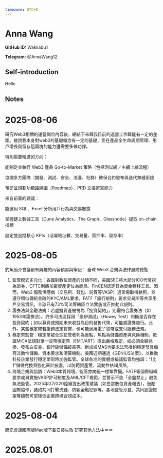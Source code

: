```yaml
---
timezone: UTC+8
---
```


# Anna Wang

**GitHub ID:** Wakkabu1

**Telegram:** @AnnaWang12

## Self-introduction

Hello

## Notes

<!-- Content_START -->
# 2025-08-06

研究Web3相關的運營崗位內容後，總結下來跟我目前的運營工作職能有一定的差距。雖說我本身對web3的基礎概念有一定的基礎，但在產品全生命周期管理、用戶增長與留存這兩塊的能力還需要多做功課。

特別需要精進的方向：

能制定並執行 Web3 產品 Go-to-Market 策略（包括測試網／主網上線流程）

協調多方團隊（開發、測試、安全、法遵、社群）確保合約發布與迭代無縫銜接

預研並規劃功能路線圖（Roadmap）、PRD 文檔撰寫能力

來自前輩的建議：

能運用 SQL、Excel 分析用戶行為與交易數據

掌握鏈上數據工具（Dune Analytics、The Graph、Glassnode）提取 on-chain 指標

設定並追蹤核心 KPIs（活躍地址數、交易量、質押率、留存率）

# 2025-08-05

釣魚簡介會議前有興趣的內容預習與筆記：
全球 Web3 合規與法律風險總覽
1. 監管模式多元化：各國對數位資產的分類不同，美國SEC將大部分ICO代幣視為證券，CFTC則將加密資產定位為商品，FinCEN認定其為資金轉移工具。因而，Web3 服務供應商（交易所、錢包、託管等VASP）通常需取得執照，並遵守類似傳統金融的KYC/AML要求。FATF「旅行規則」要求交易所等共享用戶交易資訊，全球已有73%司法管轄區立法實施或正推動此規則。
2. 證券法與金融法規：若虛擬資產被視為「投資契約」，則需符合證券法（如1953年證券法）。許多司法區採用「豪伊測試」（Howey Test）判斷是否存在投資契約；如以募資或預期未來收益為目的發售代幣，可能屬證券發行。此外，某些穩定幣若掛鉤法定貨幣，也可能適用電子貨幣或支付服務法規。
3. 穩定幣監管：穩定幣被全球監管者列為重點，焦點為儲備資產與兌換機制。歐盟MiCA法規對單一貨幣穩定幣（EMT/ART）提出嚴格規定，如必須全額兌換、發布白皮書、銀行級儲備披露等。新加坡MAS也要求法幣掛鉤穩定幣具備高流動性儲備、資本要求和清算機制。美國近期通過《GENIUS法案》，以推動科技企業發行穩定幣同時加強監管。全球各地的實體或擬議監管均強調：“1比1”儲備兌換與強化審計披露，以防範資產荒、流動性枯竭風險。
4. 跨境合規與協調：Web3本質跨境，監管亦向統一標準靠攏。FATF等國際組織要求成員實施VASP許可制度及AML/CFT規範，並警示不能「全盤禁止」避免無法監管。2025年G7/G20陸續提出政策建議（如白宮數位資產報告），鼓勵國際協作，諸如共同打擊洗錢、防範金融犯罪等。各地監管沙盒、共同認證框架等趨勢可望降低企業跨境合規成本。

# 2025-08-04

騰訊會議國際版Mac版下載安裝失敗 研究其他方法中＝＝


# 2025.08.01


<!-- Content_END -->
